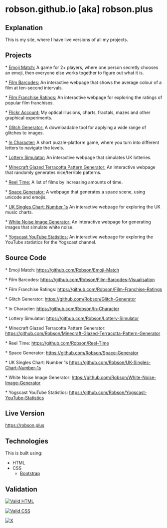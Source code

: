 # robson.github.io [aka] robson.plus 

## Explanation

This is my site, where I have live versions of all my projects.

## Projects
<p>
* <a href="https://robson.plus/emoji-match/">Emoji Match:</a>
A game for 2+ players, where one person secretly chooses an emoji, then everyone else works together to figure out what it is.
</p>

<p>
* <a href="https://robson.plus/film-barcodes/">Film Barcodes:</a>
An interactive webpage that shows the average colour of a film at ten-second intervals.
</p>

<p>
* <a href="https://robson.plus/film-franchise-ratings/">Film Franchise Ratings:</a>
An interactive webpage for exploring the ratings of popular film franchises.
</p>

<p>
* <a href="https://www.flickr.com/photos/_robson_/">Flickr Account:</a>
My optical illusions, charts, fractals, mazes and other graphical experiments.
</p>

<p>
* <a href="https://github.com/Robson/Glitch-Generator/">Glitch Generator:</a>
A downloadable tool for applying a wide range of glitches to images.
</p>

<p>
* <a href="https://robson.plus/in-character/">In Character:</a>
A short puzzle-platform game, where you turn into different letters to navigate the levels.
</p>

<p>
* <a href="https://robson.plus/lottery-simulator/">Lottery Simulator:</a>
An interactive webpage that simulates UK lotteries.
</p>

<p>
* <a href="https://robson.plus/minecraft-glazed-terracotta-pattern-generator/">Minecraft Glazed Terracotta Pattern Generator:</a>
An interactive webpage that randomly generates nice/terrible patterns.
</p>

<p>
* <a href="https://robson.plus/reel-time/">Reel Time:</a>
A list of films by increasing amounts of time.
</p>

<p>
* <a href="https://robson.plus/space-generator/">Space Generator:</a>
A webpage that generates a space scene, using unicode and emojis.
</p>

<p>
* <a href="https://robson.plus/number-1s/">UK Singles Chart: Number 1s</a>
An interactive webpage for exploring the UK music charts.
</p>

<p>
* <a href="https://robson.plus/white-noise-image-generator/">White Noise Image Generator:</a>
An interactive webpage for generating images that simulate white noise.
</p>

<p>
* <a href="https://robson.plus/yogscast-youtube-statistics/">Yogscast YouTube Statistics:</a>
An interactive webpage for exploring the YouTube statistics for the Yogscast channel.
</p>

## Source Code

<p>
* Emoji Match:
  <a href="https://github.com/Robson/Emoji-Match">https://github.com/Robson/Emoji-Match</a>
</p>

<p>
* Film Barcodes:
  <a href="https://github.com/Robson/Film-Barcodes-Visualisation">https://github.com/Robson/Film-Barcodes-Visualisation</a>
</p>

<p>
* Film Franchise Ratings:
<a href="https://github.com/Robson/Film-Franchise-Ratings">https://github.com/Robson/Film-Franchise-Ratings</a>
</p>


<p>
* Glitch Generator:
<a href="https://github.com/Robson/Glitch-Generator">https://github.com/Robson/Glitch-Generator</a>
</p>

<p>
* In Character:
<a href="https://github.com/Robson/In-Character">https://github.com/Robson/In-Character</a>
</p>

<p>
* Lottery Simulator:
<a href="https://github.com/Robson/Lottery-Simulator">https://github.com/Robson/Lottery-Simulator</a>
</p>

<p>
* Minecraft Glazed Terracotta Pattern Generator:
<a href="https://github.com/Robson/Minecraft-Glazed-Terracotta-Pattern-Generator">https://github.com/Robson/Minecraft-Glazed-Terracotta-Pattern-Generator</a>
</p>

<p>
* Reel Time:
<a href="https://github.com/Robson/Reel-Time">https://github.com/Robson/Reel-Time</a>
</p>

<p>
* Space Generator:
<a href="https://github.com/Robson/Space-Generator">https://github.com/Robson/Space-Generator</a>
</p>

<p>
* UK Singles Chart: Number 1s
<a href="https://github.com/Robson/UK-Singles-Chart-Number-1s">https://github.com/Robson/UK-Singles-Chart-Number-1s</a>
</p>

<p> 
* White Noise Image Generator: 
<a href="https://github.com/Robson/White-Noise-Image-Generator">https://github.com/Robson/White-Noise-Image-Generator</a> 
</p> 

<p> 
* Yogscast YouTube Statistics: 
<a href="https://github.com/Robson/Yogscast-YouTube-Statistics">https://github.com/Robson/Yogscast-YouTube-Statistics</a> 
</p>

## Live Version

<a href="https://robson.plus">https://robson.plus</a>

## Technologies

This is built using:
 * HTML
 * CSS
   * <a href="https://github.com/twbs/bootstrap">Bootstrap</a>

## Validation

<a href="https://validator.w3.org/nu/?doc=https%3A%2F%2Frobson.plus"><img src="https://www.w3.org/Icons/valid-html401-blue" alt="Valid HTML" /></a>

<a href="http://jigsaw.w3.org/css-validator/validator?uri=https%3A%2F%2Frobson.plus%2Frobson.css&profile=css3svg&usermedium=all&warning=1"><img src="https://jigsaw.w3.org/css-validator/images/vcss-blue" alt="Valid CSS" /></a>   

[![X](https://www.codefactor.io/repository/github/robson/robson.github.io/badge?style=flat-square)](https://www.codefactor.io/repository/github/robson/robson.github.io)
